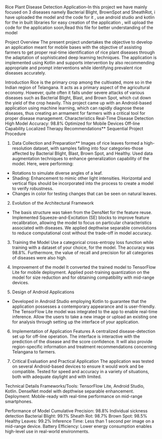 Rice Plant Disease Detection Application-In this project we have mainly focused on 3 diseases namely Bacterial Blight, BrownSpot and SheathRot, i have uploaded the model and the code for it , use android studio and kotlin for the in built libraries for easy creation of the application , will upload the code for the application soon,Read this file for better understanding of the model

Project Overview
The present project undertakes the objective to develop an application meant for mobile bases with the objective of assisting farmers to get proper real-time identification of rice plant diseases through the adaptation of sophisticated deep learning techniques. The application is implemented using Kotlin and supports intervention by also recommending appropriate and prompt interventions while identifying prevalent rice diseases accurately.

Introduction
Rice is the primary crop among the cultivated, more so in the Indian region of Telangana. It acts as a primary aspect of the agricultural economy. However, quite often it falls under severe attacks of various diseases such as Bacterial Blight, Blast, and Brown Spot, which cut down the yield of the crop heavily. This project came up with an Android-based application using machine learning, which can rapidly diagnose these diseases, thus creating an armament for farmers with a critical tool for proper disease management.
Characteristics
Real-Time Disease Detection
High Model Accuracy: 98.8%
Optimized for Mobile Devices
Off-line Capability
Localized Therapy Recommendations**
Sequential Project Procedure

1. Data Collection and Preparation**
Images of rice leaves formed a high-resolution dataset, with samples falling into four categories-those affected by Bacterial Blight, Blast, Brown Spot, and Healthy.
Used data augmentation techniques to enhance generalization capability of the model. Here, were performing:
- Rotations to simulate diverse angles of a leaf.
- Shading: Enhancement to mimic other light intensities.
Horizontal and vertical flips should be incorporated into the process to create a model to verify robustness.
- Changes in color for testing changes that can be seen on natural leaves.

2. Evolution of the Architectural Framework
- The basis structure was taken from the DensNet for the feature reuse.
Implemented Squeeze-and-Excitation (SE) blocks to improve feature recalibration, allowing the model to focus on particular characteristics associated with diseases.
We applied depthwise separable convolutions to reduce computational cost without the trade-off in model accuracy.

3. Training the Model
Use a categorical cross-entropy loss function while training with a dataset of your choice, for the model.
The accuracy was 98.8%. Furthermore, the value of recall and precision for all categories of diseases were also high.

4. Improvement of the model
It converted the trained model to TensorFlow Lite for mobile deployment.
Applied post-training quantization on the model for size reduction and for obtaining compatibility with mid-range devices.

5. Design of Android Applications
- Developed in Android Studio employing Kotlin to guarantee that the application possesses a contemporary appearance and is user-friendly.
The TensorFlow Lite model was integrated to the app to enable real-time inference.
Allow the users to take a new image or upload an existing one for analysis through setting up the interface of your application.

6. Implementation of Application Features
A centralized disease-detection set up for off-line operation.
The interface is interactive with the prediction of the disease and the score confidence.
It will also provide region-specific information and treatment recommendations concerning Telangana to farmers.

7. Critical Evaluation and Practical Application
The application was tested on several Android-based devices to ensure it would work and be compatible.
Tested for speed and accuracy in a variety of situations, both with adequate daylight and with limited.

Technical Details
Frameworks/Tools: TensorFlow Lite, Android Studio, Kotlin.
DenseNet model with depthwise separable enhancement.
Deployment: Mobile-ready with real-time performance on mid-range smartphones.

Performance of Model
Cumulative Precision: 98.8%
Individual sickness detection
Bacterial Blight: 99.1%
Sheath Rot: 98.7% 
Brown Spot: 98.5% 
Healthy Leaves: 99.2% 
Inference Time: Less than 1 second per image on a mid-range device.
Battery Efficiency: Lower energy consumption enables high-level use in real-world environments.

